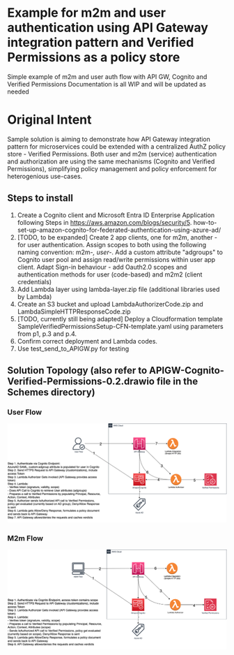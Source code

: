 # Example for m2m and user authentication using API Gateway integration pattern and Verified Permissions as a policy store
Simple example of m2m and user auth flow with API GW, Cognito and Verified Permissions
Documentation is all WIP and will be updated as needed

# Original Intent

Sample solution is aiming to demonstrate how API Gateway integration pattern for microservices could be extended with a centralized AuthZ policy store - Verified Permissions.
Both user and m2m (service) authentication and authorization are using the same mechanisms (Cognito and Verified Permissions), simplifying policy management and policy enforcement for heterogenious use-cases.


## Steps to install
1. Create a Cognito client and Microsoft Entra ID Enterprise Application following Steps in https://aws.amazon.com/blogs/security/5. how-to-set-up-amazon-cognito-for-federated-authentication-using-azure-ad/
2. [TODO, to be expanded] Create 2 app clients, one for m2m, another - for user authentication. Assign scopes to both using the following naming convention: m2m-*, user-*. Add a custom attribute "adgroups" to Cognito user pool and assign read/write permissions within user app client. Adapt Sign-in behaviour - add Oauth2.0 scopes and authentication methods for user (code-based) and m2m2 (client credentials)
3. Add Lambda layer using lambda-layer.zip file (additional libraries used by Lambda)
4. Create an S3 bucket and upload LambdaAuthorizerCode.zip and LambdaSimpleHTTPResponseCode.zip
5. [TODO, currently still being adapted] Deploy a Cloudformation template SampleVerifiedPermissionsSetup-CFN-template.yaml using parameters from p1, p.3 and p.4.
6. Confirm correct deployment and Lambda codes.
7. Use test_send_to_APIGW.py for testing


## Solution Topology (also refer to APIGW-Cognito-Verified-Permissions-0.2.drawio file in the Schemes directory)

### User Flow

![User Flow Picture](https://github.com/omni1504/verified-permissions-API-Gateway/blob/main/Schemes/UserFlow.png)


### M2m Flow

![M2M Flow Picture](https://github.com/omni1504/verified-permissions-API-Gateway/blob/main/Schemes/MachineFlow.png)
